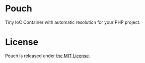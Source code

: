 # Pouch
Tiny IoC Container with automatic resolution for your PHP project.

# License
Pouch is released under [the MIT License](LICENSE).
